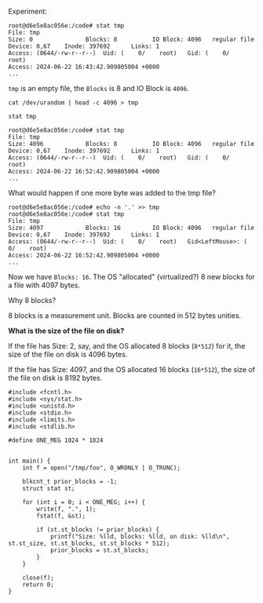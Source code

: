 Experiment:

```
root@d6e5e8ac056e:/code# stat tmp
File: tmp
Size: 0               Blocks: 8          IO Block: 4096   regular file
Device: 0,67    Inode: 397692      Links: 1
Access: (0644/-rw-r--r--)  Uid: (    0/    root)   Gid: (    0/    root)
Access: 2024-06-22 16:43:42.909805004 +0000
...
```

`tmp` is an empty file, the `Blocks` is 8 and IO Block is `4096`. 

```
cat /dev/urandom | head -c 4096 > tmp

stat tmp

root@d6e5e8ac056e:/code# stat tmp
File: tmp
Size: 4096            Blocks: 8          IO Block: 4096   regular file
Device: 0,67    Inode: 397692      Links: 1
Access: (0644/-rw-r--r--)  Uid: (    0/    root)   Gid: (    0/    root)
Access: 2024-06-22 16:52:42.909805004 +0000
...
```

What would happen if one more byte was added to the tmp file?

```
root@d6e5e8ac056e:/code# echo -n '.' >> tmp
root@d6e5e8ac056e:/code# stat tmp
File: tmp
Size: 4097            Blocks: 16         IO Block: 4096   regular file
Device: 0,67    Inode: 397692      Links: 1
Access: (0644/-rw-r--r--)  Uid: (    0/    root)   Gid<LeftMouse>: (    0/    root)
Access: 2024-06-22 16:52:42.909805004 +0000
...
```

Now we have `Blocks: 16`. The OS "allocated" (virtualized?) 8 new blocks for a file with 4097 bytes.

Why 8 blocks?

8 blocks is a measurement unit. Blocks are counted in 512 bytes unities.


**What is the size of the file on disk?**

If the file has Size: 2, say, and the OS allocated 8 blocks (`8*512`) for it, the size of the file on disk is 4096 bytes.

If the file has Size: 4097, and the OS allocated 16 blocks (`16*512`), the size of the file on disk is 8192 bytes.

```
#include <fcntl.h>
#include <sys/stat.h>
#include <unistd.h>
#include <stdio.h>
#include <limits.h>
#include <stdlib.h>

#define ONE_MEG 1024 * 1024


int main() {
	int f = open("/tmp/foo", O_WRONLY | O_TRUNC);

	blkcnt_t prior_blocks = -1;
	struct stat st;

	for (int i = 0; i < ONE_MEG; i++) {
		write(f, ".", 1);
		fstat(f, &st);

		if (st.st_blocks != prior_blocks) {
			printf("Size: %lld, blocks: %lld, on disk: %lld\n", st.st_size, st.st_blocks, st.st_blocks * 512);
			prior_blocks = st.st_blocks;
		}
	}

	close(f);
	return 0;
}
```
